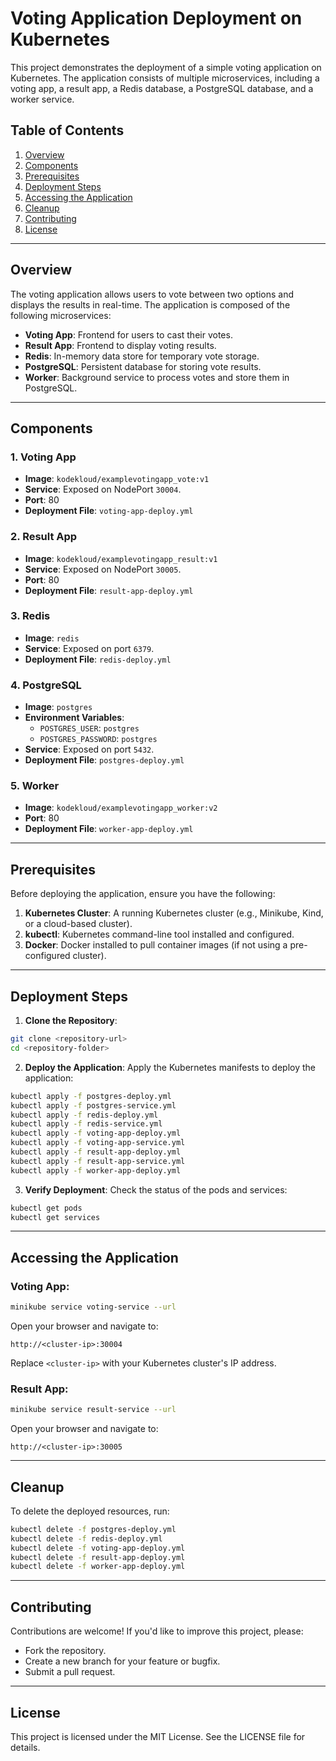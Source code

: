 # Voting Application Deployment on Kubernetes

This project demonstrates the deployment of a simple voting application on Kubernetes. The application consists of multiple microservices, including a voting app, a result app, a Redis database, a PostgreSQL database, and a worker service.

## Table of Contents
1. [Overview](#overview)
2. [Components](#components)
3. [Prerequisites](#prerequisites)
4. [Deployment Steps](#deployment-steps)
5. [Accessing the Application](#accessing-the-application)
6. [Cleanup](#cleanup)
7. [Contributing](#contributing)
8. [License](#license)

---

## Overview

The voting application allows users to vote between two options and displays the results in real-time. The application is composed of the following microservices:
- **Voting App**: Frontend for users to cast their votes.
- **Result App**: Frontend to display voting results.
- **Redis**: In-memory data store for temporary vote storage.
- **PostgreSQL**: Persistent database for storing vote results.
- **Worker**: Background service to process votes and store them in PostgreSQL.

---

## Components

### 1. **Voting App**
- **Image**: `kodekloud/examplevotingapp_vote:v1`
- **Service**: Exposed on NodePort `30004`.
- **Port**: 80
- **Deployment File**: `voting-app-deploy.yml`

### 2. **Result App**
- **Image**: `kodekloud/examplevotingapp_result:v1`
- **Service**: Exposed on NodePort `30005`.
- **Port**: 80
- **Deployment File**: `result-app-deploy.yml`

### 3. **Redis**
- **Image**: `redis`
- **Service**: Exposed on port `6379`.
- **Deployment File**: `redis-deploy.yml`

### 4. **PostgreSQL**
- **Image**: `postgres`
- **Environment Variables**:
  - `POSTGRES_USER`: `postgres`
  - `POSTGRES_PASSWORD`: `postgres`
- **Service**: Exposed on port `5432`.
- **Deployment File**: `postgres-deploy.yml`

### 5. **Worker**
- **Image**: `kodekloud/examplevotingapp_worker:v2`
- **Port**: 80
- **Deployment File**: `worker-app-deploy.yml`

---

## Prerequisites

Before deploying the application, ensure you have the following:
1. **Kubernetes Cluster**: A running Kubernetes cluster (e.g., Minikube, Kind, or a cloud-based cluster).
2. **kubectl**: Kubernetes command-line tool installed and configured.
3. **Docker**: Docker installed to pull container images (if not using a pre-configured cluster).

---

## Deployment Steps

1. **Clone the Repository**:
```bash
git clone <repository-url>
cd <repository-folder>
```

2. **Deploy the Application**:
   Apply the Kubernetes manifests to deploy the application:
```bash
kubectl apply -f postgres-deploy.yml
kubectl apply -f postgres-service.yml
kubectl apply -f redis-deploy.yml
kubectl apply -f redis-service.yml
kubectl apply -f voting-app-deploy.yml
kubectl apply -f voting-app-service.yml
kubectl apply -f result-app-deploy.yml
kubectl apply -f result-app-service.yml
kubectl apply -f worker-app-deploy.yml
```

3. **Verify Deployment**:
   Check the status of the pods and services:
```bash
kubectl get pods
kubectl get services
```

---

## Accessing the Application

### Voting App:
```bash
minikube service voting-service --url
```
Open your browser and navigate to:
```
http://<cluster-ip>:30004
```
Replace `<cluster-ip>` with your Kubernetes cluster's IP address.

### Result App:
```bash
minikube service result-service --url
```
Open your browser and navigate to:
```
http://<cluster-ip>:30005
```

---

## Cleanup
To delete the deployed resources, run:
```bash
kubectl delete -f postgres-deploy.yml
kubectl delete -f redis-deploy.yml
kubectl delete -f voting-app-deploy.yml
kubectl delete -f result-app-deploy.yml
kubectl delete -f worker-app-deploy.yml
```

---

## Contributing

Contributions are welcome! If you'd like to improve this project, please:
- Fork the repository.
- Create a new branch for your feature or bugfix.
- Submit a pull request.

---

## License

This project is licensed under the MIT License. See the LICENSE file for details.

